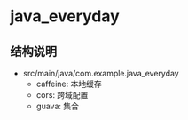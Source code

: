# java_everyday
## 结构说明
+ src/main/java/com.example.java_everyday
    + caffeine: 本地缓存
    + cors: 跨域配置
    + guava: 集合
